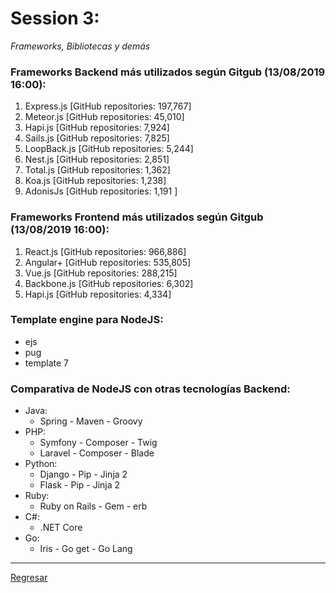 # Session 3:

<em>Frameworks, Bibliotecas y demás</em>

### Frameworks Backend más utilizados según Gitgub (13/08/2019 16:00):

1. Express.js [GitHub repositories: 197,767]
2. Meteor.js [GitHub repositories: 45,010]
3. Hapi.js [GitHub repositories: 7,924]
4. Sails.js [GitHub repositories: 7,825]
5. LoopBack.js [GitHub repositories: 5,244]
6. Nest.js [GitHub repositories: 2,851]
7. Total.js [GitHub repositories: 1,362]
8. Koa.js [GitHub repositories: 1,238]
9. AdonisJs [GitHub repositories: 1,191 ]


### Frameworks Frontend más utilizados según Gitgub (13/08/2019 16:00):

1. React.js [GitHub repositories: 966,886]
2. Angular+ [GitHub repositories: 535,805]
3. Vue.js [GitHub repositories: 288,215]
4. Backbone.js [GitHub repositories: 6,302]
5. Hapi.js [GitHub repositories: 4,334]

### Template engine para NodeJS:
* ejs
* pug
* template 7

### Comparativa de NodeJS con otras tecnologías Backend:

* Java:
    - Spring - Maven - Groovy
* PHP:
    - Symfony - Composer - Twig
    - Laravel - Composer - Blade
* Python:
    - Django - Pip - Jinja 2
    - Flask - Pip - Jinja 2
* Ruby:
    - Ruby on Rails - Gem - erb
* C#:
    - .NET Core
* Go:
    - Iris - Go get - Go Lang

<hr/>

<a href="../README.md">Regresar</a>
